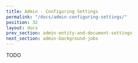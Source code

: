 ```yaml
---
title: Admin - Configuring Settings
permalink: "/docs/admin-configuring-settings/"
position: 32
layout: docs
prev_section: admin-entity-and-document-settings
next_section: admin-background-jobs
---
```


TODO
